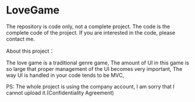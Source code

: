 # LoveGame
The repository is code only, not a complete project.
The code is the complete code of the project. If you are interested in the code, please contact me.

About this project：

The love game is a traditional genre game,
The amount of UI in this game is so large that proper management of the UI becomes very important,
The way UI is handled in your code tends to be MVC,

PS: The whole project is using the company account, I am sorry that I cannot upload it.(Confidentiality Agreement)
